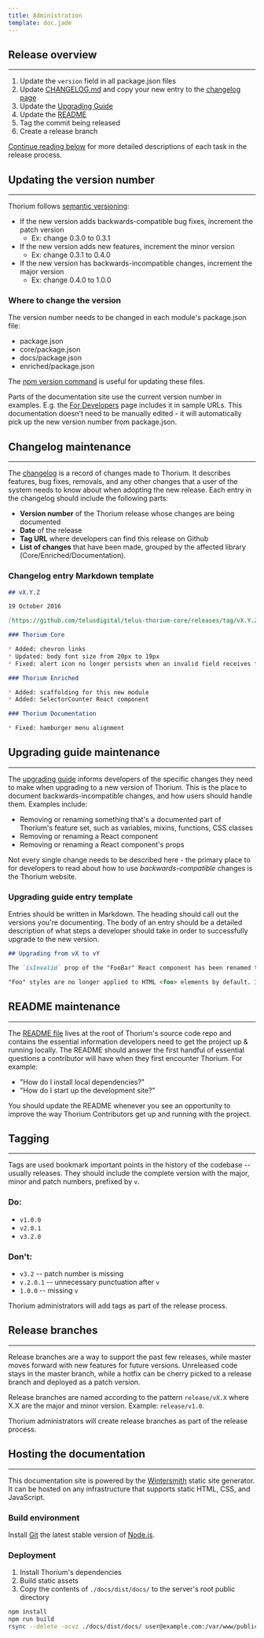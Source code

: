 ```yaml
---
title: Administration
template: doc.jade
---
```


## Release overview

---

1. Update the `version` field in all package.json files
2. Update [CHANGELOG.md](https://github.com/telusdigital/telus-thorium-core/blob/master/CHANGELOG.md) and copy your new entry to the [changelog page](/6-About/2-changelog.html)
3. Update the [Upgrading Guide](https://github.com/telusdigital/telus-thorium-core/blob/master/UPGRADING.md)
4. Update the [README](https://github.com/telusdigital/telus-thorium-core/blob/master/README.md)
4. Tag the commit being released
5. Create a release branch

[Continue reading below](#updating-the-version-number) for more detailed descriptions of each task in the release process.

## Updating the version number

---

Thorium follows [semantic versioning](/5-Contribution/2-contributing.html#versioning):

* If the new version adds backwards-compatible bug fixes, increment the patch version
    * Ex: change 0.3.0 to 0.3.1
* If the new version adds new features, increment the minor version
    * Ex: change 0.3.1 to 0.4.0
* If the new version has backwards-incompatible changes, increment the major version
    * Ex: change 0.4.0 to 1.0.0

### Where to change the version

The version number needs to be changed in each module's package.json file:

* package.json
* core/package.json
* docs/package.json
* enriched/package.json

The [npm version command](https://docs.npmjs.com/cli/version) is useful for updating these files.

Parts of the documentation site use the current version number in examples.
E.g. the [For Developers](/1-Getting%20started/2-for-developers.html) page includes it in sample URLs.
This documentation doesn't need to be manually edited - it will automatically pick up the new version number from package.json.

## Changelog maintenance

---

The [changelog](https://github.com/telusdigital/telus-thorium-core/blob/master/CHANGELOG.md) is a record of changes made to Thorium.
It describes features, bug fixes, removals, and any other changes that a user of the system needs to know about when adopting the new release.
Each entry in the changelog should include the following parts:

* **Version number** of the Thorium release whose changes are being documented
* **Date** of the release
* **Tag URL** where developers can find this release on Github
* **List of changes** that have been made, grouped by the affected library (Core/Enriched/Documentation).

### Changelog entry Markdown template

```markdown
## vX.Y.Z

19 October 2016

[https://github.com/telusdigital/telus-thorium-core/releases/tag/vX.Y.Z](https://github.com/telusdigital/telus-thorium-core/releases/tag/vX.Y.Z)

### Thorium Core

* Added: chevron links
* Updated: body font size from 20px to 19px
* Fixed: alert icon no longer persists when an invalid field receives focus

### Thorium Enriched

* Added: scaffolding for this new module
* Added: SelectorCounter React component

### Thorium Documentation

* Fixed: hamburger menu alignment
```

## Upgrading guide maintenance

---

The [upgrading guide](https://github.com/telusdigital/telus-thorium-core/blob/master/CHANGELOG.md) informs developers of the specific changes they need to make when upgrading to a new version of Thorium.
This is the place to document backwards-incompatible changes, and how users should handle them. Examples include:

* Removing or renaming something that's a documented part of Thorium's feature set, such as variables, mixins, functions, CSS classes
* Removing or renaming a React component
* Removing or renaming a React component's props

Not every single change needs to be described here - the primary place to for developers to read about how to use *backwards-compatible* changes is the Thorium website.

### Upgrading guide entry template

Entries should be written in Markdown. The heading should call out the versions you're documenting. The body of an entry should be a detailed description of what steps a developer should take in order to successfully upgrade to the new version.

```markdown
## Upgrading from vX to vY

The `isInvalid` prop of the "FooBar" React component has been renamed to `invalid`. Parent components should pass a boolean value for `invalid`. It should be true when the "FooBar" component is in the error state, and false when it's successful.

"Foo" styles are no longer applied to HTML <foo> elements by default. In order to make an element with Thorium's foundational styles, use the `.foo` CSS class.
```

## README maintenance

---

The [README file](https://github.com/telusdigital/telus-thorium-core/blob/master/README.md) lives at the root of Thorium's source code repo and contains the essential information developers need to get the project up & running locally.
The README should answer the first handful of essential questions a contributor will have when they first encounter Thorium. For example:

* "How do I install local dependencies?"
* "How do I start up the development site?"

You should update the README whenever you see an opportunity to improve the way Thorium Contributors get up and running with the project.

## Tagging

---

Tags are used bookmark important points in the history of the codebase -- usually releases. They should include the complete version with the major, minor and patch numbers, prefixed by `v`.

### Do:

* `v1.0.0`
* `v2.0.1`
* `v3.2.0`

### Don't:

* `v3.2` -- patch number is missing
* `v.2.0.1` -- unnecessary punctuation after `v`
* `1.0.0` -- missing `v`

Thorium administrators will add tags as part of the release process.

## Release branches

---

Release branches are a way to support the past few releases, while master moves forward with new features for future versions. Unreleased code stays in the master branch, while a hotfix can be cherry picked to a release branch and deployed as a patch version.

Release branches are named according to the pattern `release/vX.X` where X.X are the major and minor version. Example: `release/v1.0`.

Thorium administrators will create release branches as part of the release process.

## Hosting the documentation

---

This documentation site is powered by the [Wintersmith](http://wintersmith.io/) static site generator. It can be hosted on any infrastructure that supports static HTML, CSS, and JavaScript.

### Build environment

Install [Git](https://git-scm.com/downloads) the latest stable version of [Node.js](https://nodejs.org/en/).

### Deployment

1. Install Thorium's dependencies
2. Build static assets
3. Copy the contents of `./docs/dist/docs/` to the server's root public directory

```bash
npm install
npm run build
rsync --delete -acvz ./docs/dist/docs/ user@example.com:/var/www/public_html/
```
